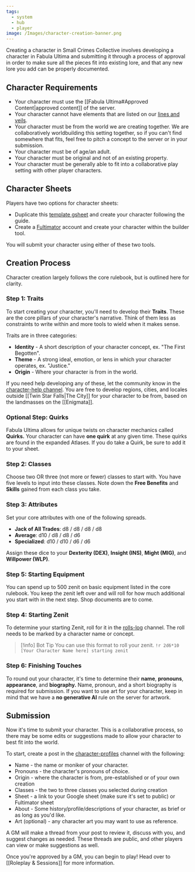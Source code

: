 ```yaml
---
tags:
  - system
  - hub
  - player
image: /Images/character-creation-banner.png
---
```

Creating a character in Small Crimes Collective involves developing a character in Fabula Ultima and submitting it through a process of approval in order to make sure all the pieces fit into existing lore, and that any new lore you add can be properly documented.

## Character Requirements
* Your character must use the [[Fabula Ultima#Approved Content|approved content]] of the server.
* Your character cannot have elements that are listed on our [lines and veils](https://safety.vercel.app/wguzTmQKSfR3XFi-FicRF).
* Your character must be from the world we are creating together. We are collaboratively worldbuilding this setting together, so if you can't find somewhere that fits, feel free to pitch a concept to the server or in your submission.
* Your character must be of age/an adult.
* Your character must be original and not of an existing property.
* Your character must be generally able to fit into a collaborative play setting with other player characters.
## Character Sheets
Players have two options for character sheets:
* Duplicate this [template gsheet](https://docs.google.com/spreadsheets/d/1gRVfD8eeljeorSeOnhEntdsz0aasU7QXAELid90equg/edit#gid=0) and create your character following the guide.
* Create a [Fultimator](https://fabula-ultima-helper.web.app/) account and create your character within the builder tool.

You will submit your character using either of these two tools.
## Creation Process
Character creation largely follows the core rulebook, but is outlined here for clarity.
### Step 1: Traits
To start creating your character, you'll need to develop their **Traits**. These are the core pillars of your character's narrative. Think of them less as constraints to write within and more tools to wield when it makes sense.

Traits are in three categories:
* **Identity** - A short description of your character concept, ex. "The First Begotten".
* **Theme** - A strong ideal, emotion, or lens in which your character operates, ex. "Justice."
* **Origin** - Where your character is from in the world.

If you need help developing any of these, let the community know in the [character-help channel](https://discord.com/channels/1382793642871099392/1382793644167401512). You are free to develop regions, cities, and locales outside [[Twin Star Falls|The City]] for your character to be from, based on the landmasses on the [[Enigmata]].

### Optional Step: Quirks
Fabula Ultima allows for unique twists on character mechanics called **Quirks.** Your character can have **one quirk** at any given time. These quirks are found in the expanded Atlases. If you do take a Quirk, be sure to add it to your sheet.
### Step 2: Classes
Choose two OR three (not more or fewer) classes to start with. You have five levels to input into these classes. Note down the **Free Benefits** and **Skills** gained from each class you take.
### Step 3: Attributes
Set your core attributes with one of the following spreads. 
- **Jack of All Trades**: d8 / d8 / d8 / d8
- **Average**: d10 / d8 / d8 / d6
- **Specialized**: d10 / d10 / d6 / d6

Assign these dice to your **Dexterity (DEX)**, **Insight (INS)**, **Might (MIG)**, and **Willpower (WLP)**.
### Step 5: Starting Equipment
You can spend up to 500 zenit on basic equipment listed in the core rulebook. You keep the zenit left over and will roll for how much additional you start with in the next step. Shop documents are to come.
### Step 4: Starting Zenit
To determine your starting Zenit, roll for it in the [rolls-log](https://discord.com/channels/1382793642871099392/1392976635195818164) channel. The roll needs to be marked by a character name or concept.

> [!info] Bot Tip
> You can use this format to roll your zenit.
> `!r 2d6*10 [Your Character Name here] starting zenit`

### Step 6: Finishing Touches
To round out your character, it's time to determine their **name**, **pronouns**, **appearance**, and **biography.** Name, pronoun, and a short biography is required for submission. If you want to use art for your character, keep in mind that we have a **no generative AI** rule on the server for artwork.
## Submission
Now it's time to submit your character. This is a collaborative process, so there may be some edits or suggestions made to allow your character to best fit into the world.

To start, create a post in the [character-profiles](https://discord.com/channels/1382793642871099392/1382793643974201573) channel with the following:

* Name - the name or moniker of your character.
* Pronouns - the character's pronouns of choice.
* Origin - where the character is from, pre-established or of your own creation
* Classes - the two to three classes you selected during creation
* Sheet - a link to your Google sheet (make sure it's set to public) or Fultimator sheet 
* About - Some history/profile/descriptions of your character, as brief or as long as you'd like.
* Art (optional) - any character art you may want to use as reference.

A GM will make a thread from your post to review it, discuss with you, and suggest changes as needed. These threads are public, and other players can view or make suggestions as well.

Once you're approved by a GM, you can begin to play! Head over to [[Roleplay & Sessions]] for more information.